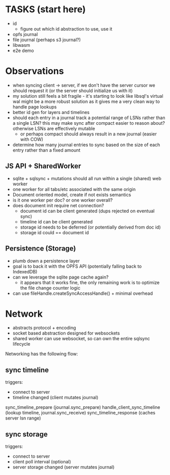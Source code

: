 # TASKS (start here)
- id
  - figure out which id abstraction to use, use it
- opfs journal
- file journal (perhaps s3 journal?)
- libwasm
- e2e demo

# Observations
- when syncing client -> server, if we don't have the server cursor we should request it (or the server should initialize us with it)
- my solution still feels a bit fragile - it's starting to look like libsql's virtual wal might be a more robust solution as it gives me a very clean way to handle page lookups
- better id gen for layers and timelines
- should each entry in a journal track a potential range of LSNs rather than a single LSN? this may make sync after compact easier to reason about? otherwise LSNs are effectively mutable
  - or perhaps compact should always result in a new journal (easier with COW)
- determine how many journal entries to sync based on the size of each entry rather than a fixed amount

## JS API + SharedWorker
- sqlite + sqlsync + mutations should all run within a single (shared) web worker
- one worker for all tabs/etc associated with the same origin
- Document oriented model, create if not exists semantics
- is it one worker per doc? or one worker overall?
- does document init require net connection?
    - document id can be client generated (dups rejected on eventual sync)
    - timeline id can be client generated
    - storage id needs to be deferred (or potentially derived from doc id)
    - storage id could == document id

## Persistence (Storage)
- plumb down a persistence layer
- goal is to back it with the OPFS API (potentially falling back to IndexedDB)
- can we leverage the sqlite page cache again?
  - it appears that it works fine, the only remaining work is to optimize the file change counter logic
- can use fileHandle.createSyncAccessHandle() + minimal overhead

# Network
- abstracts protocol + encoding
- socket based abstraction designed for websockets
- shared worker can use websocket, so can own the entire sqlsync lifecycle

Networking has the following flow:

## sync timeline
triggers:
  - connect to server
  - timeline changed (client mutates journal)

sync_timeline_prepare (journal.sync_prepare)
handle_client_sync_timeline (lookup timeline, journal.sync_receive)
sync_timeline_response (caches server lsn range)

## sync storage
triggers:
  - connect to server
  - client poll interval (optional)
  - server storage changed (server mutates journal)